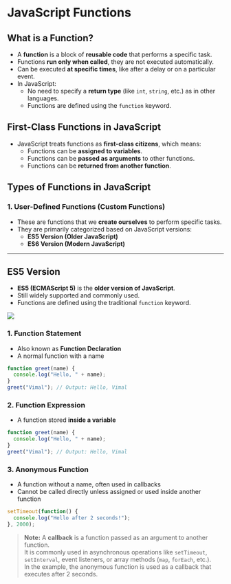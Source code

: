 # JavaScript Functions

## What is a Function?

- A **function** is a block of **reusable code** that performs a specific task.
- Functions **run only when called**, they are not executed automatically.
- Can be executed **at specific times**, like after a delay or on a particular event.
- In JavaScript:
  - No need to specify a **return type** (like `int`, `string`, etc.) as in other languages.
  - Functions are defined using the `function` keyword.

## First-Class Functions in JavaScript

- JavaScript treats functions as **first-class citizens**, which means:
  - Functions can be **assigned to variables**.
  - Functions can be **passed as arguments** to other functions.
  - Functions can be **returned from another function**.

## Types of Functions in JavaScript

### 1. User-Defined Functions (Custom Functions)

- These are functions that we **create ourselves** to perform specific tasks.
- They are primarily categorized based on JavaScript versions:
  - **ES5 Version (Older JavaScript)**
  - **ES6 Version (Modern JavaScript)**

---

## ES5 Version

- **ES5 (ECMAScript 5)** is the **older version of JavaScript**.
- Still widely supported and commonly used.
- Functions are defined using the traditional `function` keyword.

![](IMGs/js_es5_functions.png)

### 1. Function Statement

- Also known as **Function Declaration**
- A normal function with a name

```javascript
function greet(name) {
  console.log("Hello, " + name);
}
greet("Vimal"); // Output: Hello, Vimal
```

### 2. Function Expression

- A function stored **inside a variable**

```javascript
function greet(name) {
  console.log("Hello, " + name);
}
greet("Vimal"); // Output: Hello, Vimal
```

### 3. Anonymous Function

- A function without a name, often used in callbacks
- Cannot be called directly unless assigned or used inside another function

```javascript
setTimeout(function() {
  console.log("Hello after 2 seconds!");
}, 2000);
```

> **Note:**
>  A **callback** is a function passed as an argument to another function.  
> It is commonly used in asynchronous operations like `setTimeout`, `setInterval`, event listeners, or array methods (`map`, `forEach`, etc.).  
> In the example, the anonymous function is used as a callback that executes after 2 seconds.
